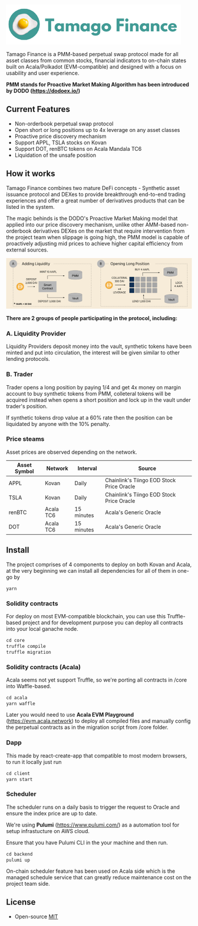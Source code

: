 ![slide](logo.png)

Tamago Finance is a PMM-based perpetual swap protocol made for all asset classes from common stocks, financial indicators to on-chain states built on Acala/Polkadot (EVM-compatible) and designed with a focus on usability and user experience.

**PMM stands for Proactive Market Making Algorithm has been introduced by DODO (https://dodoex.io/)** 

## Current Features

* Non-orderbook perpetual swap protocol
* Open short or long positions up to 4x leverage on any asset classes
* Proactive price discovery mechanism
* Support APPL, TSLA stocks on Kovan
* Support DOT, renBTC tokens on Acala Mandala TC6
* Liquidation of the unsafe position


## How it works

Tamago Finance combines two mature DeFi concepts - Synthetic asset issuance protocol and DEXes to provide breakthrough end-to-end trading experiences and offer a great number of derivatives products that can be listed in the system.

The magic behinds is the DODO's Proactive Market Making model that applied into our price discovery mechanism, unlike other AMM-based non-orderbook derivatives DEXes on the market that require intervention from the project team when slippage is going high, the PMM model is capable of proactively adjusting mid prices to achieve higher capital efficiency from external sources.

![slide](illustration-1.png)

**There are 2 groups of people participating in the protocol, including:** 

### A. Liquidity Provider

Liquidity Providers deposit money into the vault, synthetic tokens have been minted and put into circulation, the interest will be given similar to other lending protocols.

### B. Trader

Trader opens a long position by paying 1/4 and get 4x money on margin account to buy synthetic tokens from PMM, colleteral tokens will be acquired instead when opens a short position and lock up in the vault under trader's position.

If synthetic tokens drop value at a 60% rate then the position can be liquidated by anyone with the 10% penalty.

### Price steams

Asset prices are observed depending on the network.

Asset Symbol | Network  | Interval | Source 
--- | --- | --- | --- 
APPL | Kovan | Daily | Chainlink's Tiingo EOD Stock Price Oracle
TSLA | Kovan | Daily | Chainlink's Tiingo EOD Stock Price Oracle
renBTC | Acala TC6 | 15 minutes | Acala's Generic Oracle
DOT | Acala TC6 | 15 minutes | Acala's Generic Oracle

## Install

The project comprises of 4 components to deploy on both Kovan and Acala, at the very beginning we can install all dependencies for all of them in one-go by

```
yarn
```

### Solidity contracts

For deploy on most EVM-compatible blockchain, you can use this Truffle-based project and for development purpose you can deploy all contracts into your local ganache node.

```
cd core
truffle compile
truffle migration
```

### Solidity contracts (Acala)

Acala seems not yet support Truffle, so we're porting all contracts in /core into Waffle-based.

```
cd acala
yarn waffle
```

Later you would need to use **Acala EVM Playground** (https://evm.acala.network) to deploy all compiled files and manually config the perpetual contracts as in the migration script from /core folder.

### Dapp

This made by react-create-app that compatible to most modern browsers, to run it locally just run

```
cd client
yarn start
```

### Scheduler

The scheduler runs on a daily basis to trigger the request to Oracle and ensure the index price are up to date.

We're using **Pulumi** (https://www.pulumi.com/) as a automation tool for setup infrastucture on AWS cloud.

Ensure that you have Pulumi CLI in the your machine and then run.

```
cd backend
pulumi up
```

On-chain scheduler feature has been used on Acala side which is the managed schedule service that can greatly reduce maintenance cost on the project team side.

## License

* Open-source [MIT](LICENSE)
